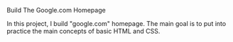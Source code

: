 Build The Google.com Homepage

In this project, I build "google.com" homepage. The main goal is to put into practice the main concepts of basic HTML and CSS.